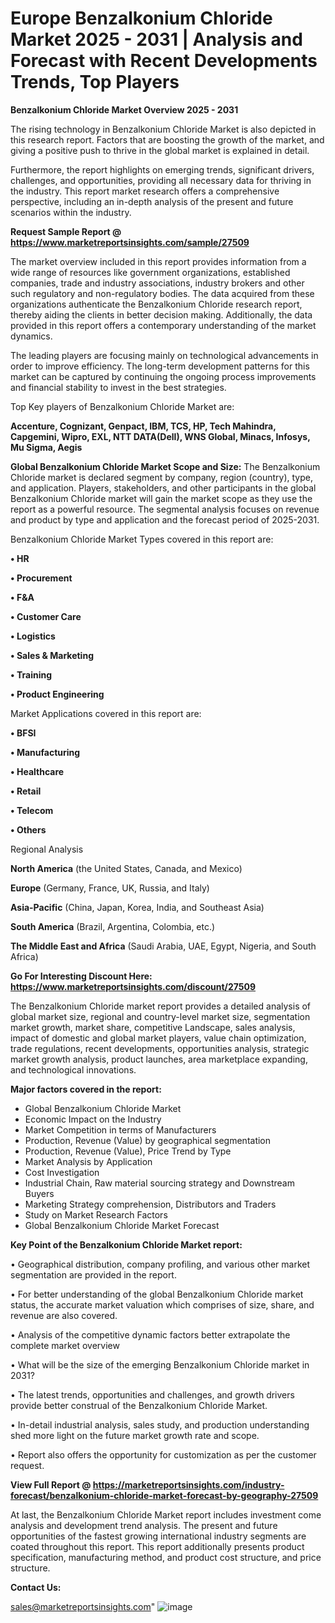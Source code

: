 # Europe Benzalkonium Chloride Market 2025 - 2031 | Analysis and Forecast with Recent Developments Trends, Top Players

<Strong> Benzalkonium Chloride Market Overview 2025 - 2031</strong>

The rising technology in Benzalkonium Chloride Market is also depicted in this research report. Factors that are boosting the growth of the market, and giving a positive push to thrive in the global market is explained in detail.

Furthermore, the report highlights on emerging trends, significant drivers, challenges, and opportunities, providing all necessary data for thriving in the industry. This report market research offers a comprehensive perspective, including an in-depth analysis of the present and future scenarios within the industry.

<strong>Request Sample Report @ <a href=https://www.marketreportsinsights.com/sample/27509>https://www.marketreportsinsights.com/sample/27509</a></strong>

The market overview included in this report provides information from a wide range of resources like government organizations, established companies, trade and industry associations, industry brokers and other such regulatory and non-regulatory bodies. The data acquired from these organizations authenticate the Benzalkonium Chloride research report, thereby aiding the clients in better decision making. Additionally, the data provided in this report offers a contemporary understanding of the market dynamics.

The leading players are focusing mainly on technological advancements in order to improve efficiency. The long-term development patterns for this market can be captured by continuing the ongoing process improvements and financial stability to invest in the best strategies.

Top Key players of Benzalkonium Chloride Market are:

<strong>Accenture, Cognizant, Genpact, IBM, TCS, HP, Tech Mahindra, Capgemini, Wipro, EXL, NTT DATA(Dell), WNS Global, Minacs, Infosys, Mu Sigma, Aegis</strong>

<strong><b>Global Benzalkonium Chloride Market Scope and Size:</b></strong>
The Benzalkonium Chloride market is declared segment by company, region (country), type, and application. Players, stakeholders, and other participants in the global Benzalkonium Chloride market will gain the market scope as they use the report as a powerful resource. The segmental analysis focuses on revenue and product by type and application and the forecast period of 2025-2031.

Benzalkonium Chloride Market Types covered in this report are:

<strong>• HR

• Procurement

• F&A

• Customer Care

• Logistics

• Sales & Marketing

• Training

• Product Engineering</strong>

Market Applications covered in this report are:

<strong>• BFSI

• Manufacturing

• Healthcare

• Retail

• Telecom

• Others</strong> 

Regional Analysis

<strong>North America</strong> (the United States, Canada, and Mexico)

<strong>Europe</strong> (Germany, France, UK, Russia, and Italy)

<strong>Asia-Pacific</strong> (China, Japan, Korea, India, and Southeast Asia)

<strong>South America</strong> (Brazil, Argentina, Colombia, etc.)

<strong>The Middle East and Africa</strong> (Saudi Arabia, UAE, Egypt, Nigeria, and South Africa)

<strong>Go For Interesting Discount Here: <a href=https://www.marketreportsinsights.com/discount/27509>https://www.marketreportsinsights.com/discount/27509</a></strong>

The Benzalkonium Chloride market report provides a detailed analysis of global market size, regional and country-level market size, segmentation market growth, market share, competitive Landscape, sales analysis, impact of domestic and global market players, value chain optimization, trade regulations, recent developments, opportunities analysis, strategic market growth analysis, product launches, area marketplace expanding, and technological innovations.

<strong><b>Major factors covered in the report:</b></strong>
<ul>
  <li>Global Benzalkonium Chloride Market </li>
  <li>Economic Impact on the Industry</li>
  <li>Market Competition in terms of Manufacturers</li>
  <li>Production, Revenue (Value) by geographical segmentation</li>
  <li>Production, Revenue (Value), Price Trend by Type</li>
  <li>Market Analysis by Application</li>
  <li>Cost Investigation</li>
  <li>Industrial Chain, Raw material sourcing strategy and Downstream Buyers</li>
  <li>Marketing Strategy comprehension, Distributors and Traders</li>
  <li>Study on Market Research Factors</li>
  <li>Global Benzalkonium Chloride Market Forecast</li>
</ul>

<strong><b>Key Point of the Benzalkonium Chloride Market report:</b></strong>

• Geographical distribution, company profiling, and various other market segmentation are provided in the report.

• For better understanding of the global Benzalkonium Chloride market status, the accurate market valuation which comprises of size, share, and revenue are also covered.

• Analysis of the competitive dynamic factors better extrapolate the complete market overview

• What will be the size of the emerging Benzalkonium Chloride market in 2031?

• The latest trends, opportunities and challenges, and growth drivers provide better construal of the Benzalkonium Chloride Market.

• In-detail industrial analysis, sales study, and production understanding shed more light on the future market growth rate and scope.

• Report also offers the opportunity for customization as per the customer request.

<strong><b>View Full Report @ <a href=https://marketreportsinsights.com/industry-forecast/benzalkonium-chloride-market-forecast-by-geography-27509>https://marketreportsinsights.com/industry-forecast/benzalkonium-chloride-market-forecast-by-geography-27509</a></b></strong>


At last, the Benzalkonium Chloride Market report includes investment come analysis and development trend analysis. The present and future opportunities of the fastest growing international industry segments are coated throughout this report. This report additionally presents product specification, manufacturing method, and product cost structure, and price structure.

<strong>Contact Us:</strong>

sales@marketreportsinsights.com"
![image](https://github.com/user-attachments/assets/526b04a6-41ea-4885-9b8d-0778caa78488)
